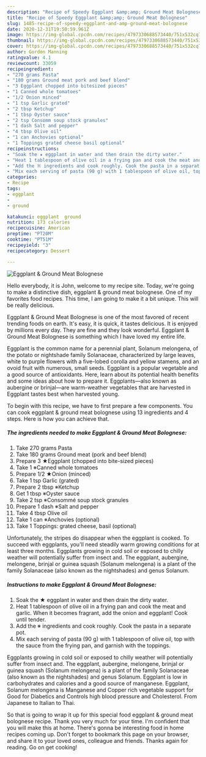 ```yaml
---
description: "Recipe of Speedy Eggplant &amp;amp; Ground Meat Bolognese"
title: "Recipe of Speedy Eggplant &amp;amp; Ground Meat Bolognese"
slug: 1485-recipe-of-speedy-eggplant-and-amp-ground-meat-bolognese
date: 2020-12-31T19:50:59.961Z
image: https://img-global.cpcdn.com/recipes/4797330688573440/751x532cq70/eggplant-ground-meat-bolognese-recipe-main-photo.jpg
thumbnail: https://img-global.cpcdn.com/recipes/4797330688573440/751x532cq70/eggplant-ground-meat-bolognese-recipe-main-photo.jpg
cover: https://img-global.cpcdn.com/recipes/4797330688573440/751x532cq70/eggplant-ground-meat-bolognese-recipe-main-photo.jpg
author: Gordon Manning
ratingvalue: 4.1
reviewcount: 33059
recipeingredient:
- "270 grams Pasta"
- "180 grams Ground meat pork and beef blend"
- "3 Eggplant chopped into bitesized pieces"
- "1 Canned whole tomatoes"
- "1/2 Onion minced"
- "1 tsp Garlic grated"
- "2 tbsp Ketchup"
- "1 tbsp Oyster sauce"
- "2 tsp Consomm soup stock granules"
- "1 dash Salt and pepper"
- "4 tbsp Olive oil"
- "1 can Anchovies optional"
- "1 Toppings grated cheese basil optional"
recipeinstructions:
- "Soak the ★ eggplant in water and then drain the dirty water."
- "Heat 1 tablespoon of olive oil in a frying pan and cook the meat and garlic. When it becomes fragrant, add the onion and eggplant! Cook until tender."
- "Add the ※ ingredients and cook roughly. Cook the pasta in a separate pot."
- "Mix each serving of pasta (90 g) with 1 tablespoon of olive oil, top with the sauce from the frying pan, and garnish with the toppings."
categories:
- Recipe
tags:
- eggplant
- 
- ground

katakunci: eggplant  ground 
nutrition: 173 calories
recipecuisine: American
preptime: "PT20M"
cooktime: "PT51M"
recipeyield: "3"
recipecategory: Dessert

---
```



![Eggplant &amp; Ground Meat Bolognese](https://img-global.cpcdn.com/recipes/4797330688573440/751x532cq70/eggplant-ground-meat-bolognese-recipe-main-photo.jpg)

Hello everybody, it is John, welcome to my recipe site. Today, we're going to make a distinctive dish, eggplant &amp; ground meat bolognese. One of my favorites food recipes. This time, I am going to make it a bit unique. This will be really delicious.

Eggplant &amp; Ground Meat Bolognese is one of the most favored of recent trending foods on earth. It's easy, it is quick, it tastes delicious. It is enjoyed by millions every day. They are fine and they look wonderful. Eggplant &amp; Ground Meat Bolognese is something which I have loved my entire life.

Eggplant is the common name for a perennial plant, Solanum melongena, of the potato or nightshade family Solanaceae, characterized by large leaves, white to purple flowers with a five-lobed corolla and yellow stamens, and an ovoid fruit with numerous, small seeds. Eggplant is a popular vegetable and a good source of antioxidants. Here, learn about its potential health benefits and some ideas about how to prepare it. Eggplants—also known as aubergine or brinjal—are warm-weather vegetables that are harvested in Eggplant tastes best when harvested young.


To begin with this recipe, we have to first prepare a few components. You can cook eggplant &amp; ground meat bolognese using 13 ingredients and 4 steps. Here is how you can achieve that.

<!--inarticleads1-->

##### The ingredients needed to make Eggplant &amp; Ground Meat Bolognese:

1. Take 270 grams Pasta
1. Take 180 grams Ground meat (pork and beef blend)
1. Prepare 3 ★Eggplant (chopped into bite-sized pieces)
1. Take 1 ※Canned whole tomatoes
1. Prepare 1/2 ★Onion (minced)
1. Take 1 tsp Garlic (grated)
1. Prepare 2 tbsp ※Ketchup
1. Get 1 tbsp ※Oyster sauce
1. Take 2 tsp ※Consommé soup stock granules
1. Prepare 1 dash ※Salt and pepper
1. Take 4 tbsp Olive oil
1. Take 1 can ※Anchovies (optional)
1. Take 1 Toppings: grated cheese, basil (optional)


Unfortunately, the stripes do disappear when the eggplant is cooked. To succeed with eggplants, you&#39;ll need steadily warm growing conditions for at least three months. Eggplants growing in cold soil or exposed to chilly weather will potentially suffer from insect and. The eggplant, aubergine, melongene, brinjal or guinea squash (Solanum melongena) is a plant of the family Solanaceae (also known as the nightshades) and genus Solanum. 

<!--inarticleads2-->

##### Instructions to make Eggplant &amp; Ground Meat Bolognese:

1. Soak the ★ eggplant in water and then drain the dirty water.
1. Heat 1 tablespoon of olive oil in a frying pan and cook the meat and garlic. When it becomes fragrant, add the onion and eggplant! Cook until tender.
1. Add the ※ ingredients and cook roughly. Cook the pasta in a separate pot.
1. Mix each serving of pasta (90 g) with 1 tablespoon of olive oil, top with the sauce from the frying pan, and garnish with the toppings.


Eggplants growing in cold soil or exposed to chilly weather will potentially suffer from insect and. The eggplant, aubergine, melongene, brinjal or guinea squash (Solanum melongena) is a plant of the family Solanaceae (also known as the nightshades) and genus Solanum. Eggplant is low in carbohydrates and calories and a good source of manganese. Eggplant, Solanum melongena is Manganese and Copper rich vegetable support for Good for Diabetics and Controls high blood pressure and Cholesterol. From Japanese to Italian to Thai. 

So that is going to wrap it up for this special food eggplant &amp; ground meat bolognese recipe. Thank you very much for your time. I'm confident that you will make this at home. There's gonna be interesting food in home recipes coming up. Don't forget to bookmark this page on your browser, and share it to your loved ones, colleague and friends. Thanks again for reading. Go on get cooking!
